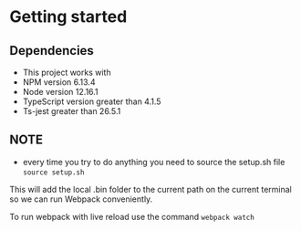 # Getting started

## Dependencies
- This project works with
- NPM version 6.13.4
- Node version 12.16.1
- TypeScript version greater than 4.1.5
- Ts-jest greater than 26.5.1

## NOTE
- every time you try to do anything you need to source the setup.sh file
`source setup.sh`

This will add the local .bin folder to the current path on the current terminal so we can run Webpack conveniently. 

To run webpack with live reload use the command
`webpack watch`